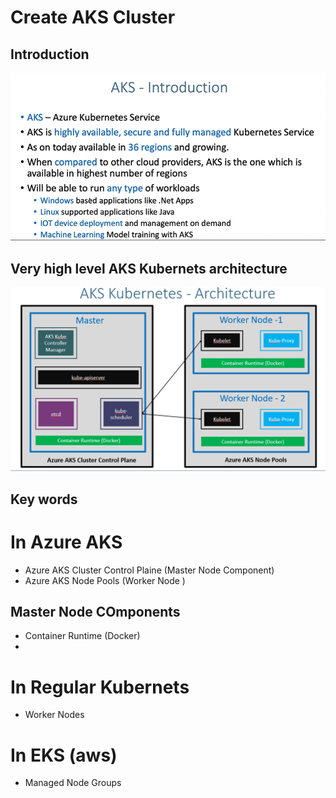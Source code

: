 # Create AKS Cluster
## Introduction
![](2022-11-21-14-41-59.png)
## Very high level AKS Kubernets architecture
![](2022-11-21-14-47-16.png)
## Key words 
# In Azure AKS
* Azure AKS Cluster Control Plaine (Master Node Component)
* Azure AKS Node Pools (Worker Node )
## Master Node COmponents
* Container Runtime (Docker)
*
# In Regular Kubernets 
* Worker Nodes

# In EKS (aws)
* Managed Node Groups 